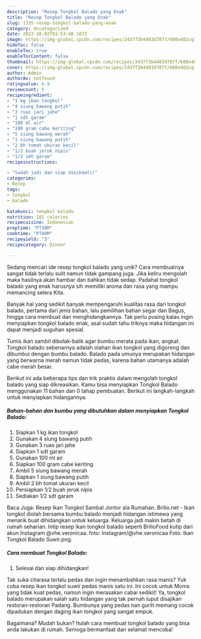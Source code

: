 ```yaml
---
description: "Resep Tongkol Balado yang Enak"
title: "Resep Tongkol Balado yang Enak"
slug: 1335-resep-tongkol-balado-yang-enak
category: Uncategorized
date: 2022-10-02T01:53:48.187Z
image: https://img-global.cpcdn.com/recipes/2437f3b4483d787f/680x482cq70/tongkol-balado-foto-resep-utama.jpg
hideToc: false
enableToc: true
enableTocContent: false
thumbnail: https://img-global.cpcdn.com/recipes/2437f3b4483d787f/680x482cq70/tongkol-balado-foto-resep-utama.jpg
cover: https://img-global.cpcdn.com/recipes/2437f3b4483d787f/680x482cq70/tongkol-balado-foto-resep-utama.jpg
author: Admin
authorAv: notfound
ratingvalue: 4.9
reviewcount: 5
recipeingredient:
- "1 kg ikan tongkol"
- "4 siung bawang putih"
- "3 ruas jari jahe"
- "1 sdt garam"
- "100 ml air"
- "100 gram cabe keriting"
- "5 siung bawang merah"
- "1 siung bawang putih"
- "2 bh tomat ukuran kecil"
- "1/2 buah jeruk nipis"
- "1/2 sdt garam"
recipeinstructions:

- "Sudah jadi dan siap dinikmati!"
categories:
- Resep
tags:
- tongkol
- balado

katakunci: tongkol balado 
nutrition: 181 calories
recipecuisine: Indonesian
preptime: "PT38M"
cooktime: "PT40M"
recipeyield: "3"
recipecategory: Dinner

---
```





Sedang mencari ide resep tongkol balado yang unik? Cara membuatnya sangat tidak terlalu sulit namun tidak gampang juga. Jika keliru mengolah maka hasilnya akan hambar dan bahkan tidak sedap. Padahal tongkol balado yang enak harusnya sih memiliki aroma dan rasa yang mampu memancing selera Kita.





Banyak hal yang sedikit banyak mempengaruhi kualitas rasa dari tongkol balado, pertama dari jenis bahan, lalu pemilihan bahan segar dan Bagus, hingga cara membuat dan menghidangkannya. Tak perlu pusing kalau ingin menyiapkan tongkol balado enak,      asal sudah tahu triknya maka hidangan ini dapat menjadi suguhan spesial.














Tumis ikan sambil dibolak-balik agar bumbu merata pada ikan, angkat. Tongkol balado sebenarnya adalah olahan ikan tongkol yang digoreng dan dibumbui dengan bumbu balado. Balado pada umunya merupakan hidangan yang berwarna merah namun tidak pedas, karena bahan utamanya adalah cabe merah besar.






Berikut ini ada beberapa tips dan trik praktis dalam mengolah tongkol balado yang siap dikreasikan. Kamu bisa menyiapkan Tongkol Balado menggunakan 11 bahan dan 0 tahap pembuatan. Berikut ini langkah-langkah untuk menyiapkan hidangannya.

<!--inarticleads1-->

##### Bahan-bahan dan bumbu yang dibutuhkan dalam menyiapkan Tongkol Balado:

1. Siapkan 1 kg ikan tongkol
1. Gunakan 4 siung bawang putih
1. Gunakan 3 ruas jari jahe
1. Siapkan 1 sdt garam
1. Gunakan 100 ml air
1. Siapkan 100 gram cabe keriting
1. Ambil 5 siung bawang merah
1. Siapkan 1 siung bawang putih
1. Ambil 2 bh tomat ukuran kecil
1. Persiapkan 1/2 buah jeruk nipis
1. Sediakan 1/2 sdt garam


Baca Juga: Resep Ikan Tongkol Sambal Jontor ala Rumahan. Brilio.net - Ikan tongkol diolah bersama bumbu balado menjadi hidangan istimewa yang menarik buat dihidangkan untuk keluarga. Keluarga jadi makin betah di rumah seharian. Intip resep ikan tongkol balado seperti BrilioFood kutip dari akun Instagram @vhe.veronicaa. foto: Instagram/@vhe.veronicaa Foto: Ikan Tongkol Balado Suwir.png. 

<!--inarticleads2-->

##### Cara membuat Tongkol Balado:


1. Selesai dan siap dihidangkan!

Tak suka citarasa terlalu pedas dan ingin menambahkan rasa manis? Yuk coba resep ikan tongkol suwir pedas manis satu ini. Ini cocok untuk Moms yang tidak kuat pedas, namun ingin merasakan cabai sedikit! Ya, tongkol balado merupakan salah satu hidangan yang tak pernah luput disajikan restoran-restoran Padang. Bumbunya yang pedas nan gurih memang cocok dipadukan dengan daging ikan tongkol yang sangat empuk. 

Bagaimana? Mudah bukan? Itulah cara membuat tongkol balado yang bisa anda lakukan di rumah. Semoga bermanfaat dan selamat mencoba!
